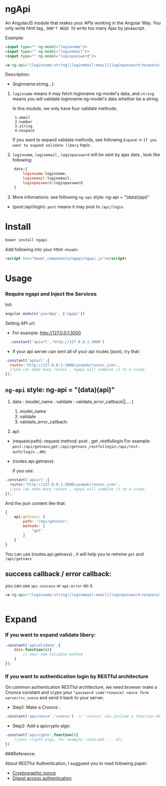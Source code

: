 ngApi
=========

An AngularJS module that makes your APIs working in the Angular Way.
You only write html tag , `DON'T NEED TO` write too many Ajax by javascript.

Example:

```html
<input type="" ng-model="loginname"/>
<input type="" ng-model="loginemail"/>
<input type="" ng-model="loginpassword"/>

<a ng-api="(loginname:string||loginemail:email||loginpassword:nospace)(post:/api/login)" api-success="if you have or not" api-error="if you have or not">send</a>
```

Description:

* (loginname:string...):
    
1. `loginname` means it may fetch loginname ng-model's data, and `string` means you will validate loginname ng-model's data whether be a string.

    In this module, we only have four validate methods:
        
        1.email 
        2.number 
        3.string 
        4.nospace
        
    If you want to expand validate methods, see following `Expand` -> `If you want to expand validate libery` topic .

2. `loginname`, `loginemail` , `loginpassword` will be sent by ajax data , look like following:

```javascript 
    data:{
        loginname:loginname,
        loginemail:loginemail,
        loginpassword:loginpassword
    }
```
3. More infomations: see following `ng-api` style: ng-api = "(data)(api)" 



* (post:/api/login): `post` means it may post to `/api/login`.



Install
=======

```bash
bower install ngapi
```

Add following into your Html `<head>`:

```html
<script src="bower_components/ngapi/ngapi.js"></script>
```



Usage
=======

### Require ngapi and Inject the Services

Init:

```javascript
angular.module('yourApp', ['ngapi'])
```

Setting API url: 

* For example: http://127.0.0.1:3000
  
```javascript 
  .constant('apiurl','http://127.0.0.1:3000')
```
  
* If your api server can sent all of your api routes (json), try that:

```javascript
.constant('apiurl',{
  routes:'http://127.0.0.1:3000/youmeb/routes.json',
  //you can make many routes , ngapi will combine it to a scope.
});
```

## `ng-api` style: ng-api = "(data)(api)" 

1. data : (model_name : validate : validate_error_callback||.....)
    
    1. model_name
    2. validate
    3. validate_error_callback:

2. api: 
    
* (request:path): 
    request method: post , get ,restfullogin
    For example: `post:/api/getnavs`,`get:/api/getnavs` ,`restfullogin:/api/rest-auth/login` ...etc
* (routes.api.getnavs):
    
    if you use:

```javascript
.constant('apiurl',{
  routes:'http://127.0.0.1:3000/youmeb/routes.json',
  //you can make many routes , ngapi will combine it to a scope.
});
```
And the json content like that:

```javascript   
{
    api.getnavs: {
        path: "/api/getnavs",
        methods: [
            "get"
        ]
    }
}
```
You can use (routes.api.getnavs) , it will help you to retreive `get` and `/api/getnavs`


## success callback / error callback:

you can use `api-success` or `api-error` do it.

```html
<a ng-api="(loginname:string||loginemail:email||loginpassword:nospace)(post:/api/login)" api-success="your scope function" api-error="your scope function">send</a>
    
```



Expand
=======

### If you want to expand validate libery:

```javascript
.constant('apivalidate',{
    date:function(v){
        // your new validate method
    }
});
```

  
### If you want to authentication login by RESTful architecture

On common authentication RESTful architecture, we need browser make a Cnonce constant and crypo your `"password code"+snonce( nonce form server)+c_nonce` and send it back to your server.

* Step1: Make a Cnonce : 

```javascript
.constant('apicnonce','cnonce')  // 'cnonce' can include a function which will make a new cnonce code 
```

* Step2: Add a apicrypto algo:

```javascript 
.constant('apicrypto',function(){
    //your crypto algo, for example :sha1,md5 ... etc
})

```

###Reference:

About RESTful Authentication, I sugguest you to read following paper:

* [Cryptographic nonce](http://en.wikipedia.org/wiki/Cryptographic_nonce)
* [Digest access authentication](http://en.wikipedia.org/wiki/Digest_access_authentication)



